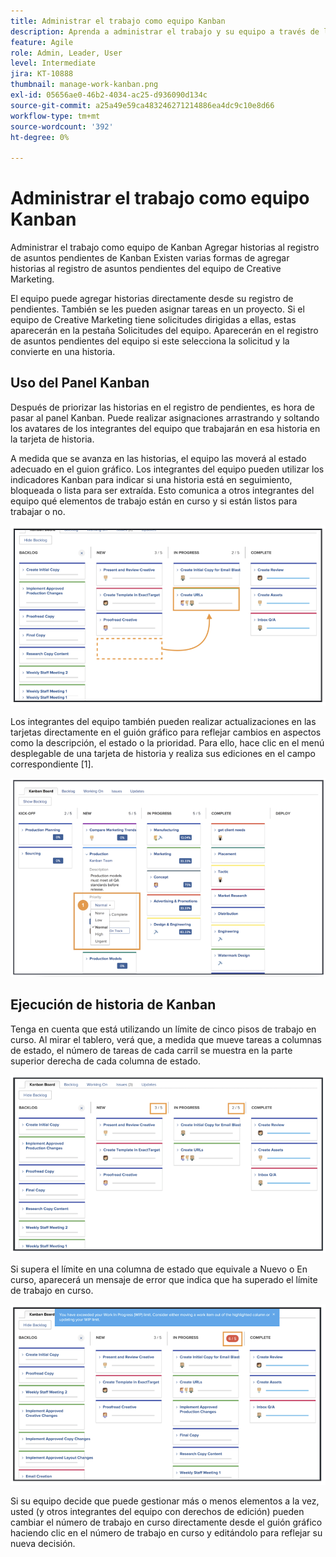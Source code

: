 ```yaml
---
title: Administrar el trabajo como equipo Kanban
description: Aprenda a administrar el trabajo y su equipo a través de la página de equipos de Kanban.
feature: Agile
role: Admin, Leader, User
level: Intermediate
jira: KT-10888
thumbnail: manage-work-kanban.png
exl-id: 05656ae0-46b2-4034-ac25-d936090d134c
source-git-commit: a25a49e59ca483246271214886ea4dc9c10e8d66
workflow-type: tm+mt
source-wordcount: '392'
ht-degree: 0%

---
```


# Administrar el trabajo como equipo Kanban

Administrar el trabajo como equipo de Kanban Agregar historias al registro de asuntos pendientes de Kanban Existen varias formas de agregar historias al registro de asuntos pendientes del equipo de Creative Marketing.

El equipo puede agregar historias directamente desde su registro de pendientes.
También se les pueden asignar tareas en un proyecto. Si el equipo de Creative Marketing tiene solicitudes dirigidas a ellas, estas aparecerán en la pestaña Solicitudes del equipo. Aparecerán en el registro de asuntos pendientes del equipo si este selecciona la solicitud y la convierte en una historia.


## Uso del Panel Kanban

Después de priorizar las historias en el registro de pendientes, es hora de pasar al panel Kanban. Puede realizar asignaciones arrastrando y soltando los avatares de los integrantes del equipo que trabajarán en esa historia en la tarjeta de historia.


A medida que se avanza en las historias, el equipo las moverá al estado adecuado en el guion gráfico. Los integrantes del equipo pueden utilizar los indicadores Kanban para indicar si una historia está en seguimiento, bloqueada o lista para ser extraída. Esto comunica a otros integrantes del equipo qué elementos de trabajo están en curso y si están listos para trabajar o no.

![Tarjetas Kanban](assets/kanban-01.png)

Los integrantes del equipo también pueden realizar actualizaciones en las tarjetas directamente en el guión gráfico para reflejar cambios en aspectos como la descripción, el estado o la prioridad. Para ello, hace clic en el menú desplegable de una tarjeta de historia y realiza sus ediciones en el campo correspondiente [1].

![Estado de tarjeta Kanban](assets/kanban-02.png)

## Ejecución de historia de Kanban

Tenga en cuenta que está utilizando un límite de cinco pisos de trabajo en curso. Al mirar el tablero, verá que, a medida que mueve tareas a columnas de estado, el número de tareas de cada carril se muestra en la parte superior derecha de cada columna de estado.

![Límites de WIP de Kanban](assets/kanban-03.png)

Si supera el límite en una columna de estado que equivale a Nuevo o En curso, aparecerá un mensaje de error que indica que ha superado el límite de trabajo en curso.

![Superar límites de WIP](assets/kanban-04.png)

Si su equipo decide que puede gestionar más o menos elementos a la vez, usted (y otros integrantes del equipo con derechos de edición) pueden cambiar el número de trabajo en curso directamente desde el guión gráfico haciendo clic en el número de trabajo en curso y editándolo para reflejar su nueva decisión.
